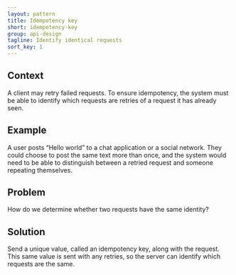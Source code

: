```yaml
---
layout: pattern
title: Idempotency key
short: idempotency-key
group: api-design
tagline: Identify identical requests
sort_key: 1
---
```


## Context

A client may retry failed requests. To ensure idempotency, the system must be able to identify which requests are retries of a request it has already seen.

## Example

A user posts “Hello world” to a chat application or a social network. They could choose to post the same text more than once, and the system would need to be able to distinguish between a retried request and someone repeating themselves.

## Problem

How do we determine whether two requests have the same identity?

## Solution

Send a unique value, called an idempotency key, along with the request. This same value is sent with any retries, so the server can identify which requests are the same.
